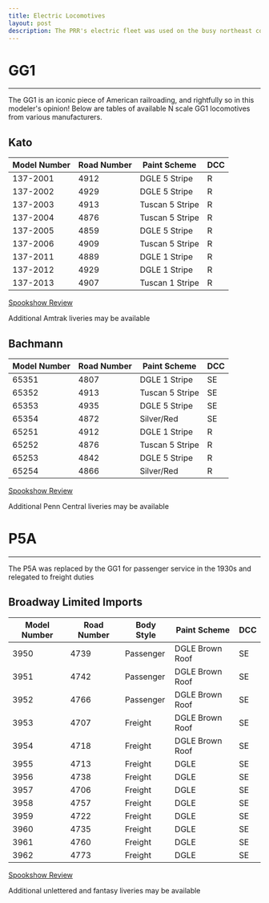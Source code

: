 ```yaml
---
title: Electric Locomotives
layout: post
description: The PRR's electric fleet was used on the busy northeast corridor and out to Harrisburg on the main line.
---
```




# GG1
---
The GG1 is an iconic piece of American railroading, and rightfully so in this modeler's opinion! 
Below are tables of available N scale GG1 locomotives from various manufacturers.

## Kato

| Model Number | Road Number | Paint Scheme    | DCC  |
|--------------|-------------|-----------------|------|
| 137-2001     | 4912        | DGLE 5 Stripe   | R    |
| 137-2002     | 4929        | DGLE 5 Stripe   | R    |
| 137-2003     | 4913        | Tuscan 5 Stripe | R    |
| 137-2004     | 4876        | Tuscan 5 Stripe | R    |
| 137-2005     | 4859        | DGLE 5 Stripe   | R    |
| 137-2006     | 4909        | Tuscan 5 Stripe | R    |
| 137-2011     | 4889        | DGLE 1 Stripe   | R    |
| 137-2012     | 4929        | DGLE 1 Stripe   | R    |
| 137-2013     | 4907        | Tuscan 1 Stripe | R    |

[Spookshow Review](https://spookshow.net/loco/katogg1.html)

Additional Amtrak liveries may be available

## Bachmann

| Model Number | Road Number | Paint Scheme    | DCC  |
|--------------|-------------|-----------------|------|
| 65351        | 4807        | DGLE 1 Stripe   | SE   |
| 65352        | 4913        | Tuscan 5 Stripe | SE   |
| 65353        | 4935        | DGLE 5 Stripe   | SE   |
| 65354        | 4872        | Silver/Red      | SE   |
| 65251        | 4912        | DGLE 1 Stripe   | R   |
| 65252        | 4876        | Tuscan 5 Stripe | R   |
| 65253        | 4842        | DGLE 5 Stripe   | R   |
| 65254        | 4866        | Silver/Red      | R   |


[Spookshow Review](https://spookshow.net/loco/bachgg1.html)

Additional Penn Central liveries may be available



# P5A
---
The P5A was replaced by the GG1 for passenger service in the 1930s and relegated to freight duties

## Broadway Limited Imports

| Model Number | Road Number | Body Style | Paint Scheme    | DCC  |
|--------------|-------------|------------|-----------------|------|
| 3950         | 4739        | Passenger  | DGLE Brown Roof | SE   |
| 3951         | 4742        | Passenger  | DGLE Brown Roof | SE   |
| 3952         | 4766        | Passenger  | DGLE Brown Roof | SE   |
| 3953         | 4707        | Freight    | DGLE Brown Roof | SE   |
| 3954         | 4718        | Freight    | DGLE Brown Roof | SE   |
| 3955         | 4713        | Freight    | DGLE            | SE   |
| 3956         | 4738        | Freight    | DGLE            | SE   |
| 3957         | 4706        | Freight    | DGLE            | SE   |
| 3958         | 4757        | Freight    | DGLE            | SE   |
| 3959         | 4722        | Freight    | DGLE            | SE   |
| 3960         | 4735        | Freight    | DGLE            | SE   |
| 3961         | 4760        | Freight    | DGLE            | SE   |
| 3962         | 4773        | Freight    | DGLE            | SE   |



[Spookshow Review](https://spookshow.net/loco/blip5a.html)

Additional unlettered and fantasy liveries may be available

